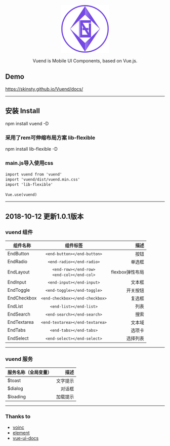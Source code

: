 <p align="center">
  <a href="https://skinsty.github.io/Vuend/docs/">
    <img src="https://github.com/SkinsTY/Vuend/blob/master/examples/assets/img/logo2.png">
  </a>
</p>

<p align="center">Vuend is Mobile UI Components, based on Vue.js.</p>

## Demo
<p>
  <a href="https://skinsty.github.io/Vuend/docs/">https://skinsty.github.io/Vuend/docs/</a>
</p>

*****  

## 安装 Install
npm install vuend -D
### 采用了rem可伸缩布局方案 lib-flexible
npm install lib-flexible -D
### main.js导入使用css
``` javascriptimport Vue from 'vue'
import vuend from 'vuend'
import 'vuend/dist/vuend.min.css'
import 'lib-flexible'

Vue.use(vuend)
```
*****
## 2018-10-12 更新1.0.1版本
### vuend 组件

组件名称|组件标签|描述
---|:--:|---:
EndButton|`<end-button></end-button>`|按钮
EndRadio|`<end-radio></end-radio>`|单选框
EndLayout|`<end-row></end-row>`<br />`<end-col></end-col>`|flexbox弹性布局
EndInput|`<end-input></end-input>`|文本框
EndToggle|`<end-toggle></end-toggle>`|开关按钮
EndCheckbox|`<end-checkbox></end-checkbox>`|复选框
EndList|`<end-list></end-list>`|列表
EndSearch|`<end-search></end-search>`|搜索
EndTextarea|`<end-textarea></end-textarea>`|文本域
EndTabs|`<end-tabs></end-tabs>`|选项卡
EndSelect|`<end-select></end-select>`|选择列表
*****
### vuend 服务
服务名称（全局变量）|描述
:--|---:
$toast|文字提示
$dialog|对话框
$loading|加载提示
****

### Thanks to
- [voinc](https://github.com/wangdahoo/vonic)
- [element](https://github.com/ElemeFE/element)
- [vue-ui-docs](https://github.com/kitorv/vue-ui-docs)

